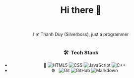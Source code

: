 <div align="center">
  <h1>Hi there 👋</h1>
  <br/>
  <br/>
  I'm Thanh Duy (Silverboss), just a programmer
  <br/>
  <br/>
  
  <h3> 🛠 &nbsp;Tech Stack</h3>

- :space_invader:
  ![HTML5](https://img.shields.io/badge/HTML5-E34F26?style=for-the-badge&logo=html5&logoColor=white)
  ![CSS](https://img.shields.io/badge/CSS-239120?&style=for-the-badge&logo=css3&logoColor=white)
  ![JavaScript](https://img.shields.io/badge/JavaScript-323330?style=for-the-badge&logo=javascript&logoColor=F7DF1E)
  ![C++](https://img.shields.io/badge/-c++-black?logo=c%2B%2B&style=social)
- ⚙️ &nbsp;
  ![Git](https://img.shields.io/badge/Git-F05032?style=for-the-badge&logo=git&logoColor=white)
  ![GitHub](https://img.shields.io/badge/GitHub-100000?style=for-the-badge&logo=github&logoColor=white)
  ![Markdown](https://img.shields.io/badge/Markdown-000000?style=for-the-badge&logo=markdown&logoColor=white)
<br/>

